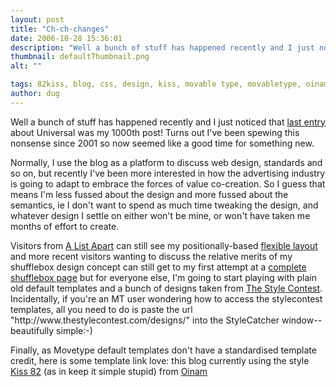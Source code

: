 ```yaml
---
layout: post
title: "Ch-ch-changes"
date: 2006-10-28 15:36:01
description: "Well a bunch of stuff has happened recently and I just noticed that last entry about Universal was my 1000th post! Turns out I&#8217;ve been spewing this nonsense since 2001 so now seemed like a good time for something new&#8230;."
thumbnail: defaultThumbnail.png
alt: ""

tags: 82kiss, blog, css, design, kiss, movable type, movabletype, oinam, styles
author: dug
---
```


<p>Well a bunch of stuff has happened recently and I just noticed that <a href="http://www.donkeyontheedge.com/advertising_and_digital_marcomms/universal_not_quite_getting_the_cocreation_concept.html">last entry</a> about Universal was my 1000th post! Turns out I've been spewing this nonsense since 2001 so now seemed like a good time for something new.</p>

<p>Normally, I use the blog as a platform to discuss web design, standards and so on, but recently I've been more interested in how the advertising industry is going to adapt to embrace the forces of value co-creation. So I guess that means I'm less fussed about the design and more fussed about the semantics, ie I don't want to spend as much time tweaking the design, and whatever design I settle on either won't be mine, or won't have taken me months of effort to create. </p>

<p>Visitors from <a href="http://www.alistapart.com/articles/flexiblelayouts/">A List Apart</a> can still see my positionally-based <a href="http://www.donkeyontheedge.com/ala.html">flexible layout</a> and more recent visitors wanting to discuss the relative merits of my shufflebox design concept can still get to my first attempt at a <a href="http://www.donkeyontheedge.com/shufflebox.html">complete shufflebox page</a> but for everyone else, I'm going to start playing with plain old default templates and a bunch of designs taken from <a href="http://www.thestylecontest.com/">The Style Contest</a>. Incidentally, if you're an MT user wondering how to access the stylecontest templates, all you need to do is paste the url "http://www.thestylecontest.com/designs/" into the StyleCatcher window--beautifully simple:-)</p>

<p>Finally, as Movetype default templates don't have a standardised template credit, here is some template link love: this blog currently using the style <a href="http://blog.oinam.com/archives/2006/02/oinams-kiss-templates-for-movabletype-typepad-livejournal-wordpress/">Kiss 82</a> (as in keep it simple stupid) from <a href="http://www.oinam.com/">Oinam</a></p>
